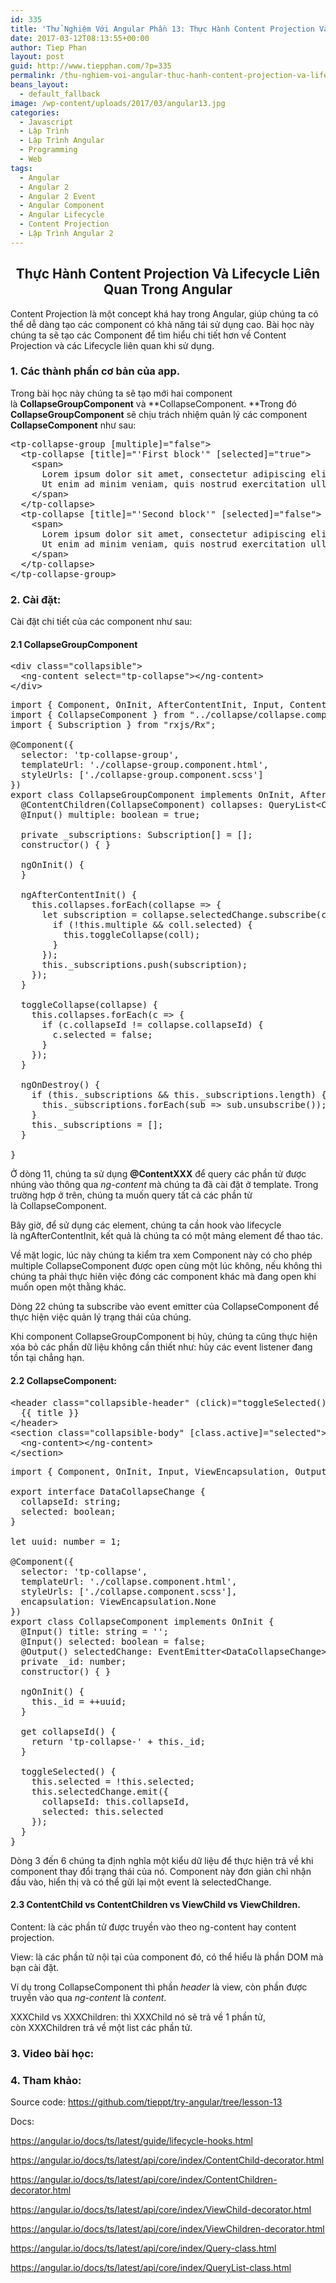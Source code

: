 ```yaml
---
id: 335
title: 'Thử Nghiệm Với Angular Phần 13: Thực Hành Content Projection Và Lifecycle Liên Quan Trong Angular'
date: 2017-03-12T08:13:55+00:00
author: Tiep Phan
layout: post
guid: http://www.tiepphan.com/?p=335
permalink: /thu-nghiem-voi-angular-thuc-hanh-content-projection-va-lifecycle-angular/
beans_layout:
  - default_fallback
image: /wp-content/uploads/2017/03/angular13.jpg
categories:
  - Javascript
  - Lập Trình
  - Lập Trình Angular
  - Programming
  - Web
tags:
  - Angular
  - Angular 2
  - Angular 2 Event
  - Angular Component
  - Angular Lifecycle
  - Content Projection
  - Lập Trình Angular 2
---
```

<h2 style="text-align: center;">
  Thực Hành Content Projection Và Lifecycle Liên Quan Trong Angular
</h2>

Content Projection là một concept khá hay trong Angular, giúp chúng ta có thể dễ dàng tạo các component có khả năng tái sử dụng cao. Bài học này chúng ta sẽ tạo các Component để tìm hiểu chi tiết hơn về Content Projection và các Lifecycle liên quan khi sử dụng.

<!--more-->

### 1. Các thành phần cơ bản của app.

Trong bài học này chúng ta sẽ tạo mới hai component là **CollapseGroupComponent** và **CollapseComponent. **Trong đó **CollapseGroupComponent** sẽ chịu trách nhiệm quản lý các component **CollapseComponent** như sau:

<pre class="brush:html; highlight:[1,2,8]" title="app.component.html">&lt;tp-collapse-group [multiple]="false"&gt;
  &lt;tp-collapse [title]="'First block'" [selected]="true"&gt;
    &lt;span&gt;
      Lorem ipsum dolor sit amet, consectetur adipiscing elit, sed do eiusmod tempor incididunt ut labore et dolore magna aliqua. 
      Ut enim ad minim veniam, quis nostrud exercitation ullamco laboris nisi ut aliquip ex ea commodo consequat. 
    &lt;/span&gt;
  &lt;/tp-collapse&gt;
  &lt;tp-collapse [title]="'Second block'" [selected]="false"&gt;
    &lt;span&gt;
      Lorem ipsum dolor sit amet, consectetur adipiscing elit, sed do eiusmod tempor incididunt ut labore et dolore magna aliqua. 
      Ut enim ad minim veniam, quis nostrud exercitation ullamco laboris nisi ut aliquip ex ea commodo consequat. 
    &lt;/span&gt;
  &lt;/tp-collapse&gt;
&lt;/tp-collapse-group&gt;</pre>

### 2. Cài đặt:

Cài đặt chi tiết của các component như sau:

#### 2.1 CollapseGroupComponent

<pre class="brush: html" title="collapse-group.component.html">&lt;div class="collapsible"&gt;
  &lt;ng-content select="tp-collapse"&gt;&lt;/ng-content&gt;
&lt;/div&gt;</pre>

<pre class="brush: js" title="collapse-group.component.ts">import { Component, OnInit, AfterContentInit, Input, ContentChildren, QueryList, OnDestroy } from '@angular/core';
import { CollapseComponent } from "../collapse/collapse.component";
import { Subscription } from "rxjs/Rx";

@Component({
  selector: 'tp-collapse-group',
  templateUrl: './collapse-group.component.html',
  styleUrls: ['./collapse-group.component.scss']
})
export class CollapseGroupComponent implements OnInit, AfterContentInit, OnDestroy {
  @ContentChildren(CollapseComponent) collapses: QueryList&lt;CollapseComponent&gt;;
  @Input() multiple: boolean = true;

  private _subscriptions: Subscription[] = [];
  constructor() { }

  ngOnInit() {
  }

  ngAfterContentInit() {
    this.collapses.forEach(collapse =&gt; {
      let subscription = collapse.selectedChange.subscribe(coll =&gt; {
        if (!this.multiple && coll.selected) {
          this.toggleCollapse(coll);
        }
      });
      this._subscriptions.push(subscription);
    });
  }

  toggleCollapse(collapse) {
    this.collapses.forEach(c =&gt; {
      if (c.collapseId != collapse.collapseId) {
        c.selected = false;
      }
    });
  }

  ngOnDestroy() {
    if (this._subscriptions && this._subscriptions.length) {
      this._subscriptions.forEach(sub =&gt; sub.unsubscribe());
    }
    this._subscriptions = [];
  }

}</pre>

Ở dòng 11, chúng ta sử dụng **@ContentXXX** để query các phần tử được nhúng vào thông qua _ng-content_ mà chúng ta đã cài đặt ở template. Trong trường hợp ở trên, chúng ta muốn query tất cả các phần tử là CollapseComponent.

Bây giờ, để sử dụng các element, chúng ta cần hook vào lifecycle là ngAfterContentInit, kết quả là chúng ta có một mảng element để thao tác.

Về mặt logic, lúc này chúng ta kiểm tra xem Component này có cho phép multiple CollapseComponent được open cùng một lúc không, nếu không thì chúng ta phải thực hiên việc đóng các component khác mà đang open khi muốn open một thằng khác.

Dòng 22 chúng ta subscribe vào event emitter của CollapseComponent để thực hiện việc quản lý trạng thái của chúng.

Khi component CollapseGroupComponent bị hủy, chúng ta cũng thực hiện xóa bỏ các phần dữ liệu không cần thiết như: hủy các event listener đang tồn tại chẳng hạn.

#### 2.2 CollapseComponent:

<pre class="brush:html" title="collapse.component.html">&lt;header class="collapsible-header" (click)="toggleSelected()"&gt;
  {{ title }}
&lt;/header&gt;
&lt;section class="collapsible-body" [class.active]="selected"&gt;
  &lt;ng-content&gt;&lt;/ng-content&gt;
&lt;/section&gt;</pre>

<pre class="brush: js" title="collapse.component.ts">import { Component, OnInit, Input, ViewEncapsulation, Output, EventEmitter } from '@angular/core';

export interface DataCollapseChange {
  collapseId: string;
  selected: boolean;
}

let uuid: number = 1;

@Component({
  selector: 'tp-collapse',
  templateUrl: './collapse.component.html',
  styleUrls: ['./collapse.component.scss'],
  encapsulation: ViewEncapsulation.None
})
export class CollapseComponent implements OnInit {
  @Input() title: string = '';
  @Input() selected: boolean = false;
  @Output() selectedChange: EventEmitter&lt;DataCollapseChange&gt; = new EventEmitter&lt;DataCollapseChange&gt;();
  private _id: number;
  constructor() { }

  ngOnInit() {
    this._id = ++uuid;
  }

  get collapseId() {
    return 'tp-collapse-' + this._id;
  }

  toggleSelected() {
    this.selected = !this.selected;
    this.selectedChange.emit({
      collapseId: this.collapseId,
      selected: this.selected
    });
  }
}</pre>

Dòng 3 đến 6 chúng ta định nghĩa một kiểu dữ liệu để thực hiện trả về khi component thay đổi trạng thái của nó. Component này đơn giản chỉ nhận đầu vào, hiển thị và có thể gửi lại một event là selectedChange.

#### 2.3 ContentChild vs ContentChildren vs ViewChild vs ViewChildren.

Content: là các phần tử được truyền vào theo ng-content hay content projection.

View: là các phần tử nội tại của component đó, có thể hiểu là phần DOM mà bạn cài đặt.

Ví dụ trong CollapseComponent thì phần _header_ là view, còn phần được truyền vào qua _ng-content_ là _content_.

XXXChild vs XXXChildren: thì XXXChild nó sẽ trả về 1 phần tử, còn XXXChildren trả về một list các phần tử.

### 

### 3. Video bài học:



### 4. Tham khảo:

Source code: <a href="https://github.com/tieppt/try-angular/tree/lesson-13" target="_blank" rel="noopener noreferrer">https://github.com/tieppt/try-angular/tree/lesson-13</a>

Docs:

<a href="https://angular.io/docs/ts/latest/guide/lifecycle-hooks.html" target="_blank" rel="noopener noreferrer">https://angular.io/docs/ts/latest/guide/lifecycle-hooks.html</a>

<a href="https://angular.io/docs/ts/latest/api/core/index/ContentChild-decorator.html" target="_blank" rel="noopener noreferrer">https://angular.io/docs/ts/latest/api/core/index/ContentChild-decorator.html</a>

<a href="https://angular.io/docs/ts/latest/api/core/index/ContentChildren-decorator.html" target="_blank" rel="noopener noreferrer">https://angular.io/docs/ts/latest/api/core/index/ContentChildren-decorator.html</a>

<a href="https://angular.io/docs/ts/latest/api/core/index/ViewChild-decorator.html" target="_blank" rel="noopener noreferrer">https://angular.io/docs/ts/latest/api/core/index/ViewChild-decorator.html</a>

<a href="https://angular.io/docs/ts/latest/api/core/index/ViewChildren-decorator.html" target="_blank" rel="noopener noreferrer">https://angular.io/docs/ts/latest/api/core/index/ViewChildren-decorator.html</a>

<a href="https://angular.io/docs/ts/latest/api/core/index/Query-class.html" target="_blank" rel="noopener noreferrer">https://angular.io/docs/ts/latest/api/core/index/Query-class.html</a>

<a href="https://angular.io/docs/ts/latest/api/core/index/QueryList-class.html" target="_blank" rel="noopener noreferrer">https://angular.io/docs/ts/latest/api/core/index/QueryList-class.html</a>